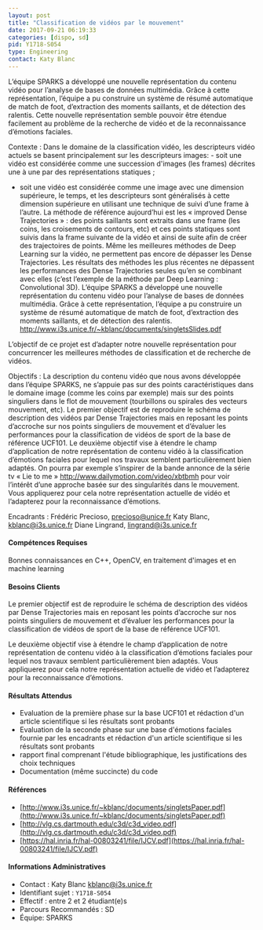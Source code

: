 ```yaml
---
layout: post
title: "Classification de vidéos par le mouvement"
date: 2017-09-21 06:19:33
categories: [dispo, sd]
pid: Y1718-S054
type: Engineering
contact: Katy Blanc
---
```

       
L’équipe SPARKS a développé une nouvelle représentation du contenu vidéo pour l’analyse de bases de données multimédia. Grâce à cette représentation, l’équipe a pu construire un système de résumé automatique de match de foot, d’extraction des moments saillants, et de détection des ralentis. Cette nouvelle représentation semble pouvoir être étendue facilement au problème de la recherche de vidéo et de la reconnaissance d’émotions faciales.

Contexte : 
Dans le domaine de la classification vidéo, les descripteurs vidéo actuels se basent principalement sur les descripteurs images: - soit une vidéo est considérée comme une succession d'images (les frames) décrites une à une par des représentations statiques ;
- soit une vidéo est considérée comme une image avec une dimension supérieure, le temps, et les descripteurs sont généralisés à cette dimension supérieure en utilisant une technique de suivi d’une frame à l’autre. 
La méthode de référence aujourd’hui est les « improved Dense Trajectories » : des points saillants sont extraits dans une frame (les coins, les croisements de contours, etc) et ces points statiques sont suivis dans la frame suivante de la vidéo et ainsi de suite afin de créer des trajectoires de points. Même les meilleures méthodes de Deep Learning sur la vidéo, ne permettent pas encore de dépasser les Dense Trajectories.
Les résultats des méthodes les plus récentes ne dépassent les performances des Dense Trajectories seules qu’en se combinant avec elles (c’est l’exemple de la méthode par Deep Learning : Convolutional 3D).
L’équipe SPARKS a développé une nouvelle représentation du contenu vidéo pour l’analyse de bases de données multimédia. Grâce à cette représentation, l’équipe a pu construire un système de résumé automatique de match de foot, d’extraction des moments saillants, et de détection des ralentis.
http://www.i3s.unice.fr/~kblanc/documents/singletsSlides.pdf

L’objectif de ce projet est d’adapter notre nouvelle représentation pour concurrencer les meilleures méthodes de classification et de recherche de vidéos.

Objectifs :
La description du contenu vidéo que nous avons développée dans l’équipe SPARKS, ne s’appuie pas sur des points caractéristiques dans le domaine image (comme les coins par exemple) mais sur des points singuliers dans le flot de mouvement (tourbillons ou spirales des vecteurs mouvement, etc). 
Le premier objectif est de reproduire le schéma de description des vidéos par Dense Trajectories mais en reposant les points d’accroche sur nos points singuliers de mouvement et d’évaluer les performances pour la classification de vidéos de sport de la base de référence UCF101.
Le deuxième objectif vise à étendre le champ d’application de notre représentation de contenu vidéo à la classification d’émotions faciales pour lequel nos travaux semblent particulièrement bien adaptés. On pourra par exemple s’inspirer de la bande annonce de la série tv « Lie to me » http://www.dailymotion.com/video/xbtbmh pour voir l’intérêt d’une approche basée sur des singularités dans le mouvement. Vous appliquerez pour cela notre représentation actuelle de vidéo et l’adapterez pour la reconnaissance d’émotions.

Encadrants :
Frédéric Precioso, precioso@unice.fr
Katy Blanc, kblanc@i3s.unice.fr
Diane Lingrand, lingrand@i3s.unice.fr

#### Compétences Requises
Bonnes connaissances en C++, OpenCV, en traitement d'images et en machine learning



     

#### Besoins Clients
Le premier objectif est de reproduire le schéma de description des vidéos par Dense Trajectories mais en reposant les points d’accroche sur nos points singuliers de mouvement et d’évaluer les performances pour la classification de vidéos de sport de la base de référence UCF101.

Le deuxième objectif vise à étendre le champ d’application de notre représentation de contenu vidéo à la classification d’émotions faciales pour lequel nos travaux semblent particulièrement bien adaptés. Vous appliquerez pour cela notre représentation actuelle de vidéo et l’adapterez pour la reconnaissance d’émotions.

#### Résultats Attendus
- Evaluation de la première phase sur la base UCF101 et rédaction d'un article scientifique si les résultats sont probants
- Evaluation de la seconde phase sur une base d'émotions faciales fournie par les encadrants et rédaction d'un article scientifique si les résultats sont probants
- rapport final comprenant l'étude bibliographique, les justifications des choix techniques
- Documentation (même succincte) du code

#### Références

  * [http://www.i3s.unice.fr/~kblanc/documents/singletsPaper.pdf](http://www.i3s.unice.fr/~kblanc/documents/singletsPaper.pdf)
  * [http://vlg.cs.dartmouth.edu/c3d/c3d_video.pdf](http://vlg.cs.dartmouth.edu/c3d/c3d_video.pdf)
  * [https://hal.inria.fr/hal-00803241/file/IJCV.pdf](https://hal.inria.fr/hal-00803241/file/IJCV.pdf)

#### Informations Administratives
  * Contact : Katy Blanc <kblanc@i3s.unice.fr>
  * Identifiant sujet : `Y1718-S054`
  * Effectif : entre 2 et 2 étudiant(e)s
  * Parcours Recommandés : SD
  * Équipe: SPARKS

     